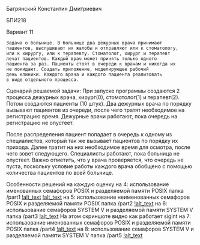 Багрянский Константин Дмитриевич

БПИ218

Вариант 11

```
Задача о больнице. В больнице два дежурных врача принимают
пациентов, выслушивают их жалобы и отправляют или к стоматологу, 
или к хирургу, или к терапевту. Стоматолог, хирург и терапевт 
лечат пациентов. Каждый врач может принять только одного
пациента за раз. Пациенты стоят в очереди к врачам и никогда их
не покидают. Создать приложение, моделирующее рабочий
день клиники. Каждого врача и каждого пациента реализовать
в виде отдельного процесса.
```
Сценарий решаемой задачи:
При запуске программы создаются 2 процесса дежурных врача, хирург(0), стомотолог(1) и терапевт(2).
Потом создаются пациенты (10 штук).
Два дежурных врача по порядку вызывают пациентов из очереди, 
после чего тратят необходимое на регистрацию время. 
Дежурные врачи работают, пока очередь на регистрацию не опустеет.

После распределения пациент попадает в очередь к одному из специалистов, 
который так же вызывает пациентов по порядку их прихода. 
Далее тратит на них необходимое время для осмотра, после чего зовет следующего. 
Специалисты работают, пока больница не опустеет. Важно отметить, что у врача проверяется, 
что очередь не пуста, поскольку условие работы каждого врача обобщено с помощью количества 
пациентов по всей больнице.

Особенности решений на каждую оценку
на 4: использование именованных семафоров POSIX и разделяемой памяти POSIX
папка /part1
[!alt_text](pics/test1.png)
[!alt_text](pics/test2.png)
на 5: использование неименованных семафоров POSIX и разделяемой памяти POSIX
папка /part2
[!alt_text](pics/test3.png)
на 6: использование семафоров SYSTEM V и разделяемой памяти SYSTEM V
папка /part3
[!alt_text](pics/test4.png)
На этом скриншоте видно как работает sigint
на 7: использование именованных семафоров POSIX и разделяемой памяти POSIX
папка /part4
[!alt_text](pics/test5.png)
на 8: использование семафоров SYSTEM V и разделяемой памяти SYSTEM V
папка /part5
[!alt_text](pics/test6.png)
